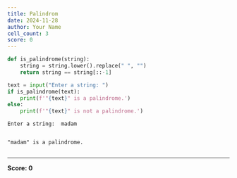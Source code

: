 ```yaml
---
title: Palindrom
date: 2024-11-28
author: Your Name
cell_count: 3
score: 0
---
```


```python
def is_palindrome(string):
    string = string.lower().replace(" ", "")
    return string == string[::-1]
```


```python
text = input("Enter a string: ")
if is_palindrome(text):
    print(f'"{text}" is a palindrome.')
else:
    print(f'"{text}" is not a palindrome.')
```

    Enter a string:  madam


    "madam" is a palindrome.



```python

```


---
**Score: 0**
